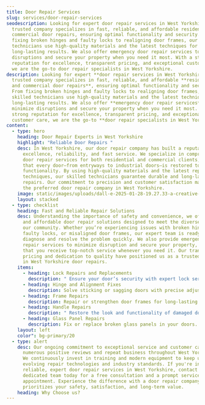 ```yaml
---
title: Door Repair Services
slug: services/door-repair-services
seodescription: Looking for expert door repair services in West Yorkshire? Our
  trusted company specializes in fast, reliable, and affordable residential and
  commercial door repairs, ensuring optimal functionality and security. From
  fixing broken hinges and faulty locks to realigning door frames, our skilled
  technicians use high-quality materials and the latest techniques for
  long-lasting results. We also offer emergency door repair services to minimize
  disruptions and secure your property when you need it most. With a strong
  reputation for excellence, transparent pricing, and exceptional customer care,
  we are the go-to door repair specialists in West Yorkshire.
description: Looking for expert **door repair services in West Yorkshire**? Our
  trusted company specializes in fast, reliable, and affordable **residential
  and commercial door repairs**, ensuring optimal functionality and security.
  From fixing broken hinges and faulty locks to realigning door frames, our
  skilled technicians use high-quality materials and the latest techniques for
  long-lasting results. We also offer **emergency door repair services** to
  minimize disruptions and secure your property when you need it most. With a
  strong reputation for excellence, transparent pricing, and exceptional
  customer care, we are the go-to **door repair specialists in West Yorkshire**.
content:
  - type: hero
    heading: Door Repair Experts in West Yorkshire
    highlight: "Reliable Door Repairs "
    desc: In West Yorkshire, our door repair company has built a reputation for
      excellence, reliability, and fast service. We specialize in comprehensive
      door repair services for both residential and commercial clients, ensuring
      that every door—from entryways to industrial doors—is restored to optimal
      functionality. By using high-quality materials and the latest repair
      techniques, our skilled technicians guarantee durable and long-lasting
      repairs. Our commitment to precision and customer satisfaction makes us
      the preferred door repair company in West Yorkshire.
    image: static/images/uploads/dall-e-2025-01-28-19.27.33-a-creative-and-surreal-depiction-of-a-professional-worker-fixing-a-broken-door-in-a-bright-and-modern-home-interior.-the-setting-is-a-cosy-living-spac.webp
    layout: stacked
  - type: checklist
    heading: Fast and Reliable Repair Solutions
    desc: Understanding the importance of safety and convenience, we offer prompt
      and affordable door repair solutions designed to meet the diverse needs of
      our community. Whether you’re experiencing issues with broken hinges,
      faulty locks, or misaligned door frames, our expert team is ready to
      diagnose and resolve the problem quickly. We also provide emergency door
      repair services to minimize disruption and secure your property, ensuring
      that you receive top-notch service whenever you need it. Our transparent
      pricing and dedication to quality have positioned us as a trusted leader
      in West Yorkshire door repairs.
    items:
      - heading: Lock Repairs and Replacements
        description: " Ensure your door’s security with expert lock services."
      - heading: Hinge and Alignment Fixes
        description: Solve sticking or sagging doors with precise adjustments.
      - heading: Frame Repairs
        description: Repair or strengthen door frames for long-lasting results.
      - heading: Handle Repairs
        description: " Restore the look and functionality of damaged door handles."
      - heading: Glass Panel Repairs
        description: Fix or replace broken glass panels in your doors.
    layout: left
    color": bg-primary/20
  - type: alert
    desc: Our ongoing commitment to exceptional service and customer care has led to
      numerous positive reviews and repeat business throughout West Yorkshire.
      We continuously invest in training and modern equipment to keep up with
      evolving repair technologies and industry standards. If you're in need of
      reliable, expert door repair services in West Yorkshire, contact our
      dedicated team today for a free consultation and a prompt service
      appointment. Experience the difference with a door repair company that
      prioritizes your safety, satisfaction, and long-term value.
    heading: Why Choose us?
---
```


